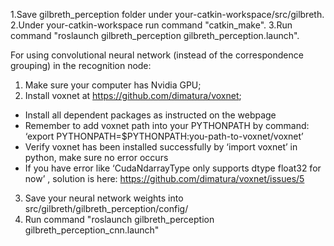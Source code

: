 1.Save gilbreth_perception folder under your-catkin-workspace/src/gilbreth.
2.Under your-catkin-workspace run command "catkin_make".
3.Run command "roslaunch gilbreth_perception gilbreth_perception.launch".

For using convolutional neural network (instead of the correspondence grouping) in the recognition node:

1. Make sure your computer has Nvidia GPU;
2. Install voxnet at https://github.com/dimatura/voxnet;
- Install all dependent packages as instructed on the webpage
- Remember to add voxnet path into your PYTHONPATH by command:
  ‘export PYTHONPATH=$PYTHONPATH:you-path-to-voxnet/voxnet’
- Verify voxnet has been installed successfully by ‘import voxnet’ in python, make sure no error occurs
- If you have error like ‘CudaNdarrayType only supports dtype float32 for now’ , solution is here:
  https://github.com/dimatura/voxnet/issues/5
3. Save your neural network weights into src/gilbreth/gilbreth_perception/config/
4. Run command "roslaunch gilbreth_perception gilbreth_perception_cnn.launch"
